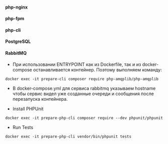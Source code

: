 #### php-nginx
#### php-fpm
#### php-cli
#### PostgreSQL
#### RabbitMQ

* При использовании ENTRYPOINT как из Dockerfile, так и из docker-compose останавливается контейнер. Поэтому выполняем команду:
```
docker exec -it prepare-cli composer require php-amqplib/php-amqplib
```

* В docker-compose.yml для сервиса rabbitmq указываем hostname чтобы сервис видел уже созданные очереди и сообщения после перезапуска контейнера.


* Install PHPUnit
```
docker exec -it prepare-php-cli composer require --dev phpunit/phpunit
```

* Run Tests
```
docker exec -it prepare-php-cli vendor/bin/phpunit tests
```